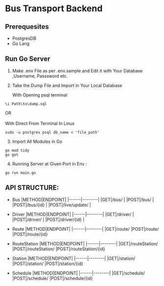 # Bus Transport Backend

## Prerequesites
- PostgresDB
- Go Lang
  
## Run Go Server
1. Make .env File as per .env.sample and Edit it with Your Database ,Username, Passsword etc.
2. Take the Dump File and Import in Your Local Database
   
   With Opening psql terminal
```
\i Path\to\dump.sql
```
 OR <br></br>
With Direct From Terminal In Linux
```
sudo -u postgres psql db_name < 'file_path'
```

3. Import All Modules in Go
```
go mod tidy
go get
```

4. Running Server at Given Port in Env :
```
go run main.go
```

## API STRUCTURE:
-   Bus
    |METHOD|ENDPOINT|
    |------|--------|
    |GET|/bus/ |
    |POST|/bus/ |
    |POST|/bus/{id} |
    |POST|/live/update/ |

-   Driver
    |METHOD|ENDPOINT|
    |------|--------|
    |GET|/driver/ |
    |POST|/driver/ |
    |POST|/driver/{id} |

-   Route
    |METHOD|ENDPOINT|
    |------|--------|
    |GET|/route/
    |POST|/route/
    |POST|/route/{id}

-   RouteStation
    |METHOD|ENDPOINT|
    |------|--------|
    |GET|/routeStation/
    |POST|/routeStation/
    |POST|/routeStation/{id}

-   Station
    |METHOD|ENDPOINT|
    |------|--------|
    |GET|/station/
    |POST|/station/
    |POST|/station/{id}

-   Schedule
    |METHOD|ENDPOINT|
    |------|--------|
    |GET|/schedule/
    |POST|/schedule/
    |POST|/schedule/{id}
